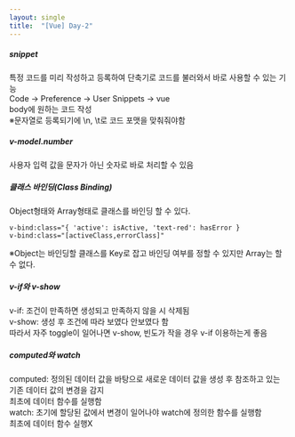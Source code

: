 ```yaml
---
layout: single
title:  "[Vue] Day-2"
---
```

##### snippet   
특정 코드를 미리 작성하고 등록하여 단축기로 코드를 불러와서 바로 사용할 수 있는 기능   
Code -> Preference -> User Snippets -> vue   
body에 원하는 코드 작성   
※문자열로 등록되기에 \n, \t로 코드 포맷을 맞춰줘야함   
   
##### v-model.number   
사용자 입력 값을 문자가 아닌 숫자로 바로 처리할 수 있음   
   
##### 클래스 바인딩(Class Binding)   
Object형태와 Array형태로 클래스를 바인딩 할 수 있다.
```
v-bind:class="{ 'active': isActive, 'text-red': hasError }
v-bind:class="[activeClass,errorClass]"
```
※Object는 바인딩할 클래스를 Key로 잡고 바인딩 여부를 정할 수 있지만 Array는 할 수 없다.   
   
##### v-if와 v-show   
v-if: 조건이 만족하면 생성되고 만족하지 않을 시 삭제됨   
v-show: 생성 후 조건에 따라 보였다 안보였다 함   
따라서 자주 toggle이 일어나면 v-show, 빈도가 작을 경우 v-if 이용하는게 좋음   
   
##### computed와 watch   
computed: 정의된 데이터 값을 바탕으로 새로운 데이터 값을 생성 후 참조하고 있는 기존 데이터 값의 변경을 감지   
최초에 데이터 함수를 실행함   
watch: 초기에 할당된 값에서 변경이 일어나야 watch에 정의한 함수를 실행함   
최초에 데이터 함수 실행X
